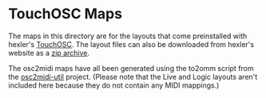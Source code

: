TouchOSC Maps
=============

The maps in this directory are for the layouts that come preinstalled with
hexler's [TouchOSC][1]. The layout files can also be downloaded from hexler's
website as a [zip archive][2].

The osc2midi maps have all been generated using the to2omm script from the
[osc2midi-util][3] project. (Please note that the Live and Logic layouts
aren't included here because they do not contain any MIDI mappings.)

[1]: http://hexler.net/software/touchosc
[2]: http://hexler.net/pub/touchosc/touchosc-default-layouts.zip
[3]: https://bitbucket.org/agraef/osc2midi-utils
